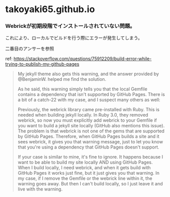 # takoyaki65.github.io

### Webrickが初期段階でインストールされていない問題。
これにより、ローカルでビルドを行う際にエラーが発生してしまう。

二番目のアンサーを参照

ref: https://stackoverflow.com/questions/75912209/build-error-while-trying-to-publish-my-github-pages

> My jekyll theme also gets this warning, and the answer provided by @BenjaminW. helped me find the solution.
>
>As he said, this warning simply tells you that the local Gemfile contains a dependency that isn't supported by GitHub Pages. There is a bit of a catch-22 with my case, and I suspect many others as well:
>
>Previously, the webrick library came pre-installed with Ruby. This is needed when building jekyll locally. In Ruby 3.0, they removed webrick, so now you must explicitly add webrick to your Gemfile if you want to build a jekyll site locally (GitHub also mentions this issue). The problem is that webrick is not one of the gems that are supported by GitHub Pages. Therefore, when GitHub Pages builds a site and it sees webrick, it gives you that warning message, just to let you know that you're using a dependency that GitHub Pages doesn't support.
>
>If your case is similar to mine, it's fine to ignore. It happens because I want to be able to build my site locally AND using GitHub Pages. When I build locally, I need webrick, and when it gets build with GitHub Pages it works just fine, but it just gives you that warning. In my case, if I remove the Gemfile or the webrick line within it, the warning goes away. But then I can't build locally, so I just leave it and live with the warning.

